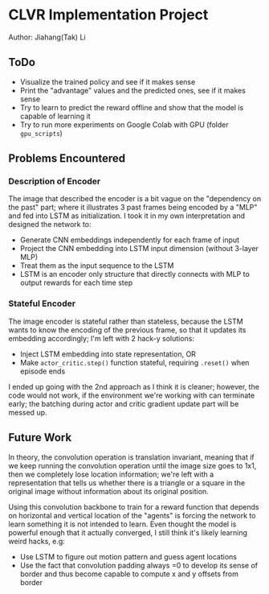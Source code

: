 # CLVR Implementation Project

Author: Jiahang(Tak) Li

## ToDo

* Visualize the trained policy and see if it makes sense
* Print the "advantage" values and the predicted ones, see if it makes sense
* Try to learn to predict the reward offline and show that the model is capable of learning it
* Try to run more experiments on Google Colab with GPU (folder `gpu_scripts`)


## Problems Encountered

### Description of Encoder

The image that described the encoder is a bit vague on the "dependency on the past"
part; where it illustrates 3 past frames being encoded by a "MLP" and fed into LSTM
as initialization. I took it in my own interpretation and designed the network to:

* Generate CNN embeddings independently for each frame of input
* Project the CNN embedding into LSTM input dimension (without 3-layer MLP)
* Treat them as the input sequence to the LSTM
* LSTM is an encoder only structure that directly connects with MLP to output
  rewards for each time step

### Stateful Encoder

The image encoder is stateful rather than stateless, because the LSTM wants to know
the encoding of the previous frame, so that it updates its embedding accordingly;
I'm left with 2 hack-y solutions:

* Inject LSTM embedding into state representation, OR
* Make `actor_critic.step()` function stateful, requiring `.reset()` when episode ends

I ended up going with the 2nd approach as I think it is cleaner; however, the code
would not work, if the environment we're working with can terminate early; the
batching during actor and critic gradient update part will be messed up.


## Future Work

In theory, the convolution operation is translation invariant, meaning that if we
keep running the convolution operation until the image size goes to 1x1, then we
completely lose location information; we're left with a representation that tells
us whether there is a triangle or a square in the original image without information
about its original position.

Using this convolution backbone to train for a reward function that depends on
horizontal and vertical location of the "agents" is forcing the network to learn
something it is not intended to learn. Even thought the model is powerful enough
that it actually converged, I still think it's likely learning weird hacks, e.g:

* Use LSTM to figure out motion pattern and guess agent locations
* Use the fact that convolution padding always =0 to develop its sense of border
  and thus become capable to compute x and y offsets from border
